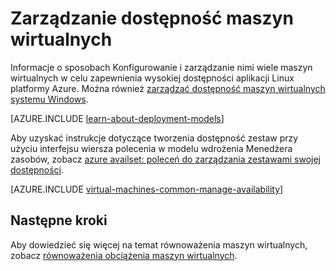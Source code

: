 <properties
    pageTitle="Zarządzanie dostępność maszyny wirtualne Linux | Microsoft Azure"
    description="Dowiedz się, jak użyć wielu maszyn wirtualnych, aby zapewnić wysoką dostępność aplikacji Linux platformy Azure"
    services="virtual-machines-linux"
    documentationCenter=""
    authors="cynthn"
    manager="timlt"
    editor="tysonn"
    tags="azure-resource-manager,azure-service-management"/>

<tags
    ms.service="virtual-machines-linux"
    ms.workload="infrastructure-services"
    ms.tgt_pltfrm="vm-linux"
    ms.devlang="na"
    ms.topic="article"
    ms.date="05/25/2016"
    ms.author="cynthn"/>

# <a name="manage-the-availability-of-virtual-machines"></a>Zarządzanie dostępność maszyn wirtualnych

Informacje o sposobach Konfigurowanie i zarządzanie nimi wiele maszyn wirtualnych w celu zapewnienia wysokiej dostępności aplikacji Linux platformy Azure. Można również [zarządzać dostępność maszyn wirtualnych systemu Windows](virtual-machines-windows-manage-availability.md).

[AZURE.INCLUDE [learn-about-deployment-models](../../includes/learn-about-deployment-models-both-include.md)]

Aby uzyskać instrukcje dotyczące tworzenia dostępność zestaw przy użyciu interfejsu wiersza polecenia w modelu wdrożenia Menedżera zasobów, zobacz [azure availset: poleceń do zarządzania zestawami swojej dostępności](../azure-cli-arm-commands.md#azure-availset-commands-to-manage-your-availability-sets).

[AZURE.INCLUDE [virtual-machines-common-manage-availability](../../includes/virtual-machines-common-manage-availability.md)]

## <a name="next-steps"></a>Następne kroki

Aby dowiedzieć się więcej na temat równoważenia maszyn wirtualnych, zobacz [równoważenia obciążenia maszyn wirtualnych](virtual-machines-linux-load-balance.md).
